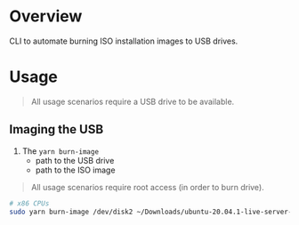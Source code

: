 # Overview

CLI to automate burning ISO installation images to USB drives.

# Usage

> All usage scenarios require a USB drive to be available.

## Imaging the USB

1. The `yarn burn-image`
   - path to the USB drive
   - path to the ISO image

> All usage scenarios require root access (in order to burn drive).

```bash
# x86 CPUs
sudo yarn burn-image /dev/disk2 ~/Downloads/ubuntu-20.04.1-live-server-amd64.iso
```
